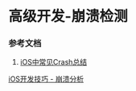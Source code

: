 
# 高级开发-崩溃检测

### 参考文档

1. [iOS中常见Crash总结](http://www.cocoachina.com/articles/27227)





[iOS开发技巧 - 崩溃分析](https://www.jianshu.com/p/77660e626874)

